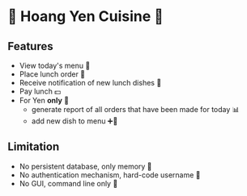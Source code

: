 # 🍲 Hoang Yen Cuisine 🍲

## Features
- View today's menu 📜
- Place lunch order 🍜
- Receive notification of new lunch dishes 💌
- Pay lunch 💵
- For Yen **only** 👧
  - generate report of all orders that have been made for today 📊
  - add new dish to menu ➕🍗

## Limitation
 - No persistent database, only memory 💢
 - No authentication mechanism, hard-code username 💢
 - No GUI, command line only 💢

